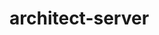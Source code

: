 # architect-server
<!--List of node modules include Node & Express, Knex(Routing API), CORS (for application security), pino-http (Express middleware that assigns unique ID to requests), nanoid (replace default pino-http with nanoid package), morgan (print useful logging into terminal)  -->
